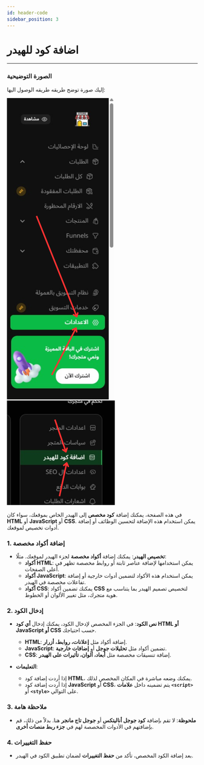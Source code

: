 ```yaml
---
id: header-code
sidebar_position: 3
---
```

# اضافة كود للهيدر

---

### الصورة التوضيحية

إليك صورة توضح طريقه طريقه الوصول اليها:

![register](img/main-settings.png)
![register](img/header-code.png)

في هذه الصفحة، يمكنك إضافة **كود مخصص** إلى الهيدر الخاص بموقعك، سواء كان **HTML** أو **JavaScript** أو **CSS**. يمكن استخدام هذه الإضافة لتحسين الوظائف أو إضافة أدوات تخصيص لموقعك.

### 1. **إضافة أكواد مخصصة**

- **تخصيص الهيدر**:
  يمكنك إضافة **أكواد مخصصة** لجزء الهيدر لموقعك. مثلًا:
  - **أكواد HTML**: يمكن استخدامها لإضافة عناصر ثابتة أو روابط مخصصة تظهر في أعلى الصفحات.
  - **أكواد JavaScript**: يمكن استخدام هذه الأكواد لتضمين أدوات خارجية أو إضافة تفاعلات مخصصة في الهيدر.
  - **أكواد CSS**: يمكنك تضمين أكواد **CSS** لتخصيص تصميم الهيدر بما يتناسب مع هوية متجرك، مثل تغيير الألوان أو الخطوط.

### 2. **إدخال الكود**

- **نص الكود**:
  في الجزء المخصص لإدخال الكود، يمكنك إدخال **أي كود HTML أو JavaScript أو CSS** حسب احتياجك.
  - **HTML**: إضافة أكواد مثل **إعلانات، روابط، أزرار**.
  - **JavaScript**: تضمين أكواد مثل **تحليلات جوجل** أو **إضافات خارجية**.
  - **CSS**: إضافة تنسيقات مخصصة مثل **أبعاد، ألوان، تأثيرات على الهيدر**.

- **التعليمات**:
  - إذا أردت إضافة كود **HTML**، يمكنك وضعه مباشرة في المكان المخصص لذلك.
  - إذا أردت إضافة كود **JavaScript** أو **CSS**، يتم تضمينه داخل **علامات `<script>`** أو **`<style>`** على التوالي.

### 3. **ملاحظة هامة**

- **ملحوظة**: لا تقم بإضافة **كود جوجل أناليتكس** أو **جوجل تاج مانجر** هنا. بدلاً من ذلك، قم بإضافتهم في الأدوات المخصصة لهم في **جزء ربط منصات أخرى**.

### 4. **حفظ التغييرات**

- بعد إضافة الكود المخصص، تأكد من **حفظ التغييرات** لضمان تطبيق الكود في الهيدر.
